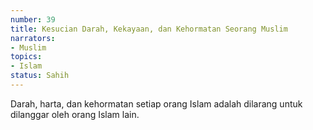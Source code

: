 ```yaml
---
number: 39
title: Kesucian Darah, Kekayaan, dan Kehormatan Seorang Muslim
narrators:
- Muslim
topics:
- Islam
status: Sahih
---
```


Darah, harta, dan kehormatan setiap orang Islam adalah dilarang untuk dilanggar oleh orang Islam lain.
